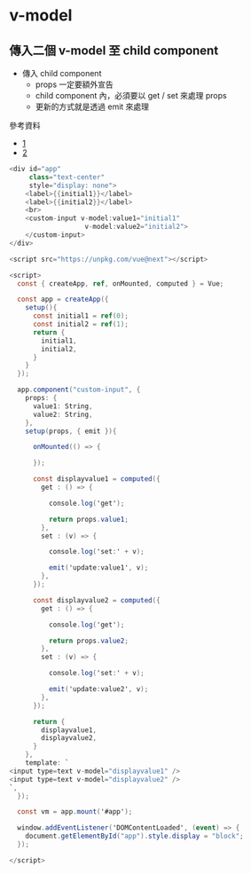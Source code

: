 # v-model

## 傳入二個 v-model 至 child component

- 傳入 child component
  - props 一定要額外宣告
  - child component 內，必須要以 get / set 來處理 props
  - 更新的方式就是透過 emit 來處理

參考資料
- [1](https://www.youtube.com/watch?v=5TFelzoDMBQ&ab_channel=QiroLab)
- [2](https://codepen.io/ragnakuei/pen/eYgGqZw?editors=1011)

```csharp
<div id="app"
     class="text-center"
     style="display: none">
    <label>{{initial1}}</label>
    <label>{{initial2}}</label>
    <br>
    <custom-input v-model:value1="initial1"
                   v-model:value2="initial2">
    </custom-input>
</div>

<script src="https://unpkg.com/vue@next"></script>

<script>
  const { createApp, ref, onMounted, computed } = Vue;

  const app = createApp({
    setup(){
      const initial1 = ref(0);
      const initial2 = ref(1);
      return {
        initial1,
        initial2,
      }
    }
  });

  app.component("custom-input", {
    props: {
      value1: String,
      value2: String,
    },
    setup(props, { emit }){

      onMounted(() => {

      });

      const displayvalue1 = computed({
        get : () => {

          console.log('get');

          return props.value1;
        },
        set : (v) => {

          console.log('set:' + v);

          emit('update:value1', v);
        },
      });

      const displayvalue2 = computed({
        get : () => {

          console.log('get');

          return props.value2;
        },
        set : (v) => {

          console.log('set:' + v);

          emit('update:value2', v);
        },
      });

      return {
        displayvalue1,
        displayvalue2,
      }
    },
    template: `
<input type=text v-model="displayvalue1" />
<input type=text v-model="displayvalue2" />
`,
  });

  const vm = app.mount('#app');

  window.addEventListener('DOMContentLoaded', (event) => {
    document.getElementById("app").style.display = "block";
  });

</script>
```
